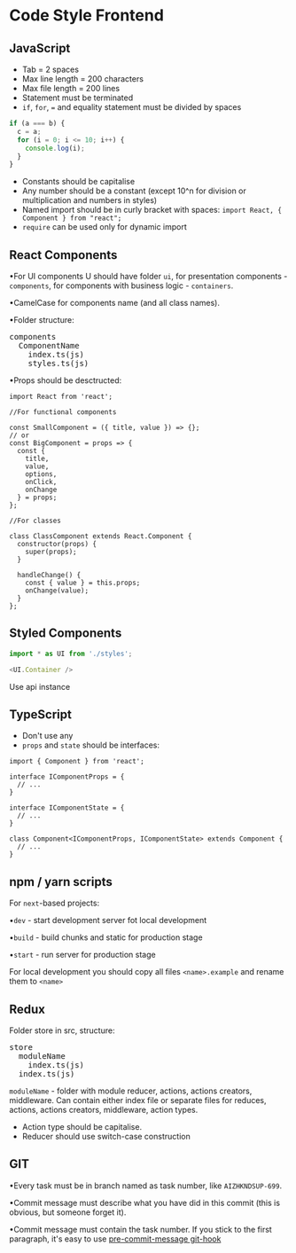 # Code Style Frontend
## JavaScript
- Tab = 2 spaces
- Max line length = 200 characters
- Max file length = 200 lines
- Statement must be terminated
- `if`, `for`, `=` and equality statement must be divided by spaces
```js
if (a === b) {
  c = a;
  for (i = 0; i <= 10; i++) {
    console.log(i);
  }
}
```
- Constants should be capitalise
- Any number should be a constant (except 10^n for division or multiplication and numbers in styles)
- Named import should be in curly bracket with spaces: `import React, { Component } from "react";`
- `require` can be used only for dynamic import
## React Components

•For UI components U should have folder `ui`, 
for presentation components - `components`, 
for components with business logic - `containers`.

•CamelCase for components name (and all class names). 

•Folder structure:
<pre>
components
  ComponentName
    index.ts(js)
    styles.ts(js)
</pre>

•Props should be desctructed:
```
import React from 'react';

//For functional components

const SmallComponent = ({ title, value }) => {};
// or
const BigComponent = props => {
  const {
    title,
    value,
    options,
    onClick,
    onChange
  } = props;
};

//For classes

class ClassComponent extends React.Component {
  constructor(props) {
    super(props);
  }
  
  handleChange() {
    const { value } = this.props;
    onChange(value);
  }
};

```

## Styled Components
```js
import * as UI from './styles';

<UI.Container />
```

Use api instance

## TypeScript
- Don't use any
- `props` and `state` should be interfaces:

```
import { Component } from 'react';

interface IComponentProps = {
  // ...
}

interface IComponentState = {
  // ...
}

class Component<IComponentProps, IComponentState> extends Component {
  // ...
}
```

## npm / yarn scripts

For `next`-based projects:

•`dev` - start development server fot local development

•`build` - build chunks and static for production stage

•`start` - run server for production stage

For local development you should copy all files `<name>.example` and rename them to `<name>`

## Redux
Folder store in src, structure:
<pre>
store
  moduleName
    index.ts(js)
  index.ts(js)  
</pre>
`moduleName` - folder with module reducer, actions, actions creators, middleware. 
Can contain either index file or separate files for reduces, actions, actions creators, middleware, action types.

- Action type should be capitalise.
- Reducer should use switch-case construction

## GIT
•Every task must be in branch named as task number, like `AIZHKNDSUP-699`.

•Commit message must describe what you have did in this commit (this is obvious, but someone forget it).

•Commit message must contain the task number. If you stick to the first paragraph, it's easy to use [pre-commit-message git-hook](https://gist.github.com/bartoszmajsak/1396344)
